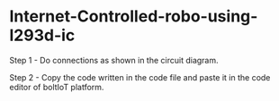 # Internet-Controlled-robo-using-l293d-ic

Step 1 - Do connections as shown in the circuit diagram.

Step 2 - Copy the code written in the code file and paste it in the code editor of boltIoT platform.
